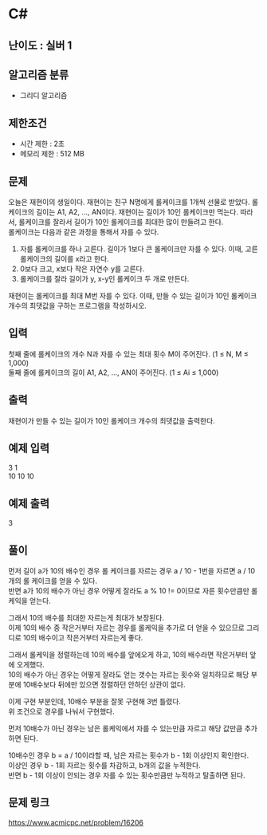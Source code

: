 # C#

## 난이도 : 실버 1

## 알고리즘 분류
  - 그리디 알고리즘

## 제한조건
  - 시간 제한 : 2초
  - 메모리 제한 : 512 MB

## 문제
오늘은 재현이의 생일이다. 재현이는 친구 N명에게 롤케이크를 1개씩 선물로 받았다. 롤케이크의 길이는 A1, A2, ..., AN이다. 재현이는 길이가 10인 롤케이크만 먹는다. 따라서, 롤케이크를 잘라서 길이가 10인 롤케이크를 최대한 많이 만들려고 한다.<br/>
롤케이크는 다음과 같은 과정을 통해서 자를 수 있다.<br/>

  1. 자를 롤케이크를 하나 고른다. 길이가 1보다 큰 롤케이크만 자를 수 있다. 이때, 고른 롤케이크의 길이를 x라고 한다.
  2. 0보다 크고, x보다 작은 자연수 y를 고른다.
  3. 롤케이크를 잘라 길이가 y, x-y인 롤케이크 두 개로 만든다.

재현이는 롤케이크를 최대 M번 자를 수 있다. 이때, 만들 수 있는 길이가 10인 롤케이크 개수의 최댓값을 구하는 프로그램을 작성하시오.<br/>


## 입력
첫째 줄에 롤케이크의 개수 N과 자를 수 있는 최대 횟수 M이 주어진다. (1 ≤ N, M ≤ 1,000)<br/>
둘째 줄에 롤케이크의 길이 A1, A2, ..., AN이 주어진다. (1 ≤ Ai ≤ 1,000)<br/>


## 출력
재현이가 만들 수 있는 길이가 10인 롤케이크 개수의 최댓값을 출력한다.<br/>


## 예제 입력
3 1<br/>
10 10 10<br/>


## 예제 출력
3<br/>


## 풀이
먼저 길이 a가 10의 배수인 경우 롤 케이크를 자르는 경우 a / 10 - 1번을 자르면 a / 10개의 롤 케이크를 얻을 수 있다.<br/>
반면 a가 10의 배수가 아닌 경우 어떻게 잘라도 a % 10 != 0이므로 자른 횟수만큼만 롤케익을 얻는다.<br/>


그래서 10의 배수를 최대한 자르는게 최대가 보장된다.<br/>
이제 10의 배수 중 작은거부터 자르는 경우를 롤케익을 추가로 더 얻을 수 있으므로 그리디로 10의 배수이고 작은거부터 자르는게 좋다.<br/>


그래서 롤케익을 정렬하는데 10의 배수를 앞에오게 하고, 10의 배수라면 작은거부터 앞에 오게했다.<br/>
10의 배수가 아닌 경우는 어떻게 잘라도 얻는 갯수는 자르는 횟수와 일치하므로 해당 부분에 10배수보다 뒤에만 있으면 정렬하던 안하던 상관이 없다.<br/>


이제 구현 부분인데, 10배수 부분을 잘못 구현해 3번 틀렸다.<br/>
위 조건으로 경우를 나눠서 구현했다.<br/>


먼저 10배수가 아닌 경우는 남은 롤케익에서 자를 수 있는만큼 자르고 해당 값만큼 추가하면 된다.<br/>


10배수인 경우 b = a / 10이라할 때, 남은 자르는 횟수가 b - 1회 이상인지 확인한다.<br/>
이상인 경우 b - 1회 자르는 횟수를 차감하고, b개의 값을 누적한다.<br/>
반면 b - 1회 이상이 안되는 경우 자를 수 있는 횟수만큼만 누적하고 탈출하면 된다.<br/>


## 문제 링크
https://www.acmicpc.net/problem/16206